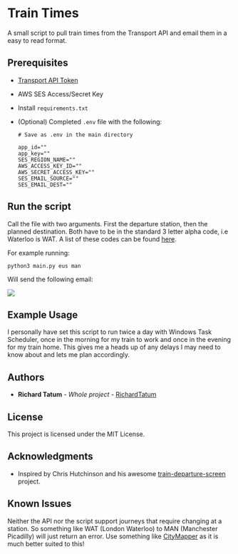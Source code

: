 # Train Times
A small script to pull train times from the Transport API and email them in a easy to read format.

## Prerequisites
- [Transport API Token](https://www.transportapi.com/)
- AWS SES Access/Secret Key
- Install `requirements.txt`
- (Optional) Completed `.env` file with the following:

  ```
  # Save as .env in the main directory
  
  app_id=""
  app_key=""
  SES_REGION_NAME=""
  AWS_ACCESS_KEY_ID=""
  AWS_SECRET_ACCESS_KEY=""
  SES_EMAIL_SOURCE=""
  SES_EMAIL_DEST=""
  ```

## Run the script
Call the file with two arguments. First the departure station, then the planned destination. Both have to be in the standard 3 letter alpha code, i.e Waterloo is WAT. A list of these codes can be found [here](https://www.nationalrail.co.uk/stations_destinations/48541.aspx).

For example running:

```python3 main.py eus man```


Will send the following email:

![](https://i.imgur.com/QdpnUSt.png)


## Example Usage
I personally have set this script to run twice a day with Windows Task Scheduler, once in the morning for my train to work and once in the evening for my train home. This gives me a heads up of any delays I may need to know about and lets me plan accordingly.

## Authors

* **Richard Tatum** - *Whole project* - [RichardTatum](https://github.com/richardtatum)


## License

This project is licensed under the MIT License.


## Acknowledgments

* Inspired by Chris Hutchinson and his awesome [train-departure-screen](https://github.com/chrishutchinson/train-departure-screen) project.

## Known Issues
Neither the API nor the script support journeys that require changing at a station. So something like WAT (London Waterloo) to MAN (Manchester Picadilly) will just return an error. Use something like [CityMapper](https://citymapper.com/) as it is much better suited to this!
